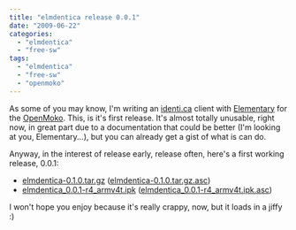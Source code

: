 ```yaml
---
title: "elmdentica release 0.0.1"
date: "2009-06-22"
categories: 
  - "elmdentica"
  - "free-sw"
tags: 
  - "elmdentica"
  - "free-sw"
  - "openmoko"
---
```


As some of you may know, I'm writing an [identi.ca](http://identi.ca/) client with [Elementary](http://trac.enlightenment.org/e/wiki/Elementary) for the [OpenMoko](http://www.openmoko.org/). This, is it's first release. It's almost totally unusable, right now, in great part due to a documentation that could be better (I'm looking at you, Elementary...), but you can already get a gist of what is can do.

Anyway, in the interest of release early, release often, here's a first working release, 0.0.1:

- [elmdentica-0.1.0.tar.gz](http://elmdentica.googlecode.com/files/elmdentica-0.1.0.tar.gz) ([elmdentica-0.1.0.tar.gz.asc](http://elmdentica.googlecode.com/files/elmdentica-0.1.0.tar.gz.asc))
- [elmdentica\_0.0.1-r4\_armv4t.ipk](http://elmdentica.googlecode.com/files/elmdentica_0.0.1-r4_armv4t.ipk) ([elmdentica\_0.0.1-r4\_armv4t.ipk.asc](http://elmdentica.googlecode.com/files/elmdentica_0.0.1-r4_armv4t.ipk.asc))

I won't hope you enjoy because it's really crappy, now, but it loads in a jiffy :)
